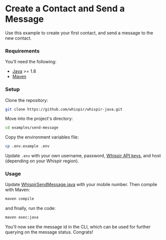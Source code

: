 # Create a Contact and Send a Message

Use this example to create your first contact, and send a message to the new contact.

### Requirements

You’ll need the following:

- [Java](https://openjdk.org/) >= 1.8
- [Maven](https://maven.apache.org)

### Setup

Clone the repository:

```bash
git clone https://github.com/whispir/whispir-java.git
```

Move into the project's directory:

```bash
cd examples/send-message
```

Copy the environment variables file:

```bash
cp .env.example .env
```

Update `.env` with your own username, password, [Whispir API keys](https://developers.whispir.com/2a21cad9e5da7-authentication#obtain-an-api-key), and host (depending on your Whispir region).

### Usage

Update [WhispirSendMessage.java](src/main/java/com/whispir/WhispirSendMessage.java) with your mobile number. Then compile with Maven:

```bash
maven compile
```

and finally, run the code:


```bash
maven exec:java
```

You'll now see the message id in the CLI, which can be used for further querying on the message status. Congrats!
